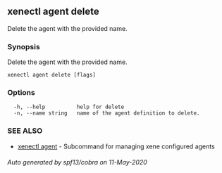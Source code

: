 ## xenectl agent delete

Delete the agent with the provided name.

### Synopsis

Delete the agent with the provided name.

```
xenectl agent delete [flags]
```

### Options

```
  -h, --help          help for delete
  -n, --name string   name of the agent definition to delete.
```

### SEE ALSO

* [xenectl agent](xenectl_agent.md)	 - Subcommand for managing xene configured agents

###### Auto generated by spf13/cobra on 11-May-2020
